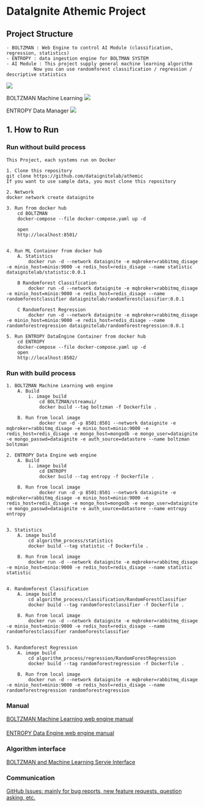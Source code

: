 # DataIgnite Athemic Project
## Project Structure
    - BOLTZMAN : Web Engine to control AI Module (classification, regression, statistics)
    - ENTROPY : data ingestion engine for BOLTMAN SYSTEM
    - AI Module : This project supply general machine learning algorithm
              Now you can use randomforest classification / regression / descriptive statistics

![](/features/archi.png)

BOLTZMAN Machine Learning
![](/features/BOLTZMAN.png)

ENTROPY Data Manager
![](/features/ENTROPY.png)

## 1. How to Run 
### Run without build process 
    This Project, each systems run on Docker

    1. Clone this repository
    git clone https://github.com/dataignitelab/athemic
    If you want to use sample data, you must clone this repository

    2. Network
    docker network create dataignite
	
	3. Run from docker hub
        cd BOLTZMAN
		docker-compose --file docker-compose.yaml up -d
        
        open
        http://localhost:8501/

             
	4. Run ML Container from docker hub
		A. Statistics
            docker run -d --network dataignite -e mqbroker=rabbitmq_disage -e minio_host=minio:9000 -e redis_host=redis_disage --name statistic dataignitelab/statistic:0.0.1
		
		B Randomforest Classification
            docker run -d --network dataignite -e mqbroker=rabbitmq_disage -e minio_host=minio:9000 -e redis_host=redis_disage --name randomforestclassifier dataignitelab/randomforestclassifier:0.0.1

        C Randomforest Regression
            docker run -d --network dataignite -e mqbroker=rabbitmq_disage -e minio_host=minio:9000 -e redis_host=redis_disage --name randomforestregression dataignitelab/randomforestregression:0.0.1
	
	5. Run ENTROPY DataEngine Container from docker hub
        cd ENTROPY
     	docker-compose --file docker-compose.yaml up -d
        open
        http://localhost:8502/

	
### Run with build process
    1. BOLTZMAN Machine Learning web engine
		A. Build
			i. image build
				cd BOLTZMAN/streamui/
				docker build --tag boltzman -f Dockerfile .
				
		B. Run from local image
				docker run -d -p 8501:8501 --network dataignite -e mqbroker=rabbitmq_disage -e minio_host=minio:9000 -e redis_host=redis_disage -e mongo_host=mongodb -e mongo_user=dataignite -e mongo_passwd=dataignite -e auth_source=datastore --name boltzman boltzman
				
	2. ENTROPY Data Engine web engine
		A. Build
			i. image build
				cd ENTROPY
				docker build --tag entropy -f Dockerfile .

		B. Run from local image
				docker run -d -p 8501:8501 --network dataignite -e mqbroker=rabbitmq_disage -e minio_host=minio:9000 -e redis_host=redis_disage -e mongo_host=mongodb -e mongo_user=dataignite -e mongo_passwd=dataignite -e auth_source=datastore --name entropy entropy
				

    3. Statistics
        A. image build
            cd algorithm_process/statistics
            docker build --tag statistic -f Dockerfile .
			
	    B. Run from local image
            docker run -d --network dataignite -e mqbroker=rabbitmq_disage -e minio_host=minio:9000 -e redis_host=redis_disage --name statistic statistic
			

    4. Randomforest Classification
        A. image build
            cd algorithm_process/classification/RandomForestClassifier
            docker build --tag randomforestclassifier -f Dockerfile .
			
	    B. Run from local image
            docker run -d --network dataignite -e mqbroker=rabbitmq_disage -e minio_host=minio:9000 -e redis_host=redis_disage --name randomforestclassifier randomforestclassifier			


    5. Randomforest Regression
        A. image build
            cd algorithm_process/regression/RandomForestRegression
            docker build --tag randomforestregression -f Dockerfile .
			
	    B. Run from local image
            docker run -d --network dataignite -e mqbroker=rabbitmq_disage -e minio_host=minio:9000 -e redis_host=redis_disage --name randomforestregression randomforestregression						
	
### Manual 
<a href="https://dataignite.notion.site/BOLTZMAN-bc707971d89f42e2aeccb31e1deadff0?pvs=4" target="_blank">BOLTZMAN Machine Learning web engine manual</a>

#### 
<a href="https://dataignite.notion.site/ENTROPY-8dac96c869db43fabf0eca97d685fcab?pvs=4" target="_blank">ENTROPY Data Engine web engine manual</a>

### Algorithm interface
<a href="https://dataignite.notion.site/Algorithm-Interface-8674cb944a6d4464b57b0dc3afb1953b?pvs=4" target="_blank">BOLTZMAN and Machine Learning Servie Interface</a>

### Communication
<a href="https://github.com/dataignitelab/athemic/issues" target="_blank">GitHub Issues: mainly for bug reports, new feature requests, question asking, etc. </a>




